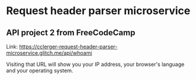 # Request header parser microservice

## API project 2 from FreeCodeCamp

Link: https://cclerger-request-header-parser-microservice.glitch.me/api/whoami

Visiting that URL will show you your IP address, your browser's language and your operating system.
